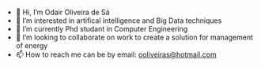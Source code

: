 - 👋 Hi, I’m Odair Oliveira de Sá
- 👀 I’m interested in artifical intelligence and Big Data techniques
- 🌱 I’m currently Phd studant in Computer Engineering 
- 💞️ I’m looking to collaborate on work to create a solution for management of energy
- 📫 How to reach me can be by email: ooliveiras@hotmail.com

<!---
odairoos/odairoos is a ✨ special ✨ repository because its `README.md` (this file) appears on your GitHub profile.
You can click the Preview link to take a look at your changes.
--->
